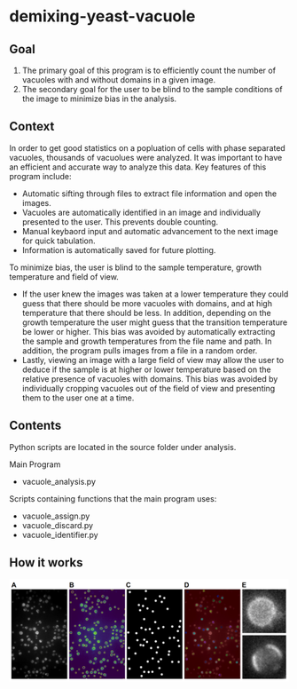 # demixing-yeast-vacuole

## Goal

1. The primary goal of this program is to efficiently count the number of vacuoles with and without domains in a given image.
2. The secondary goal for the user to be blind to the sample conditions of the image to minimize bias in the analysis. 

## Context

In order to get good statistics on a popluation of cells with phase separated vacuoles, thousands of vacuolues were analyzed. It was important to have an efficient and accurate way to analyze this data. Key features of this program include: 
- Automatic sifting through files to extract file information and open the images.
- Vacuoles are automatically identified in an image and individually presented to the user. This prevents double counting.
- Manual keybaord input and automatic advancement to the next image for quick tabulation.
- Information is automatically saved for future plotting.

To minimize bias, the user is blind to the sample temperature, growth temperature and field of view. 
- If the user knew the images was taken at a lower temperature they could guess that there should be more vacuoles with domains, and at high temperature that there should be less. In addition, depending on the growth temperature the user might guess that the transition temperature be lower or higher. This bias was avoided by automatically extracting the sample and growth temperatures from the file name and path. In addition, the program pulls images from a file in a random order. 
- Lastly, viewing an image with a large field of view may allow the user to deduce if the sample is at higher or lower temperature based on the relative presence of vacuoles with domains. This bias was avoided by individually cropping vacuoles out of the field of view and presenting them to the user one at a time. 

## Contents

Python scripts are located in the source folder under analysis. 

Main Program
- vacuole_analysis.py

Scripts containing functions that the main program uses:
- vacuole_assign.py
- vacuole_discard.py
- vacuole_identifier.py

## How it works

![](src/images/workflow.png)
